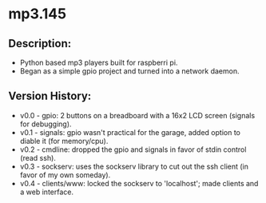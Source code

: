 mp3.145
=======

Description:
------------
 + Python based mp3 players built for raspberri pi. 
 + Began as a simple gpio project and turned into a network daemon.

Version History:
----------------
 + v0.0 - gpio: 2 buttons on a breadboard with a 16x2 LCD screen (signals for debugging).
 + v0.1 - signals: gpio wasn't practical for the garage, added option to diable it (for memory/cpu).
 + v0.2 - cmdline: dropped the gpio and signals in favor of stdin control (read ssh).
 + v0.3 - sockserv: uses the sockserv library to cut out the ssh client (in favor of my own someday).
 + v0.4 - clients/www: locked the sockserv to 'localhost'; made clients and a web interface.
